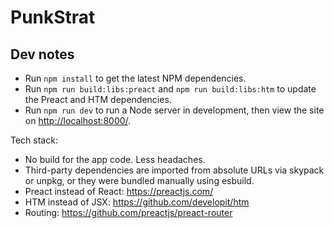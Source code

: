 # PunkStrat

## Dev notes

* Run `npm install` to get the latest NPM dependencies.
* Run `npm run build:libs:preact` and `npm run build:libs:htm` to update the Preact and HTM dependencies.
* Run `npm run dev` to run a Node server in development, then view the site on <http://localhost:8000/>.

Tech stack:

* No build for the app code. Less headaches.
* Third-party dependencies are imported from absolute URLs via skypack or unpkg, or they were bundled manually using esbuild.
* Preact instead of React: <https://preactjs.com/>
* HTM instead of JSX: <https://github.com/developit/htm>
* Routing: <https://github.com/preactjs/preact-router>
